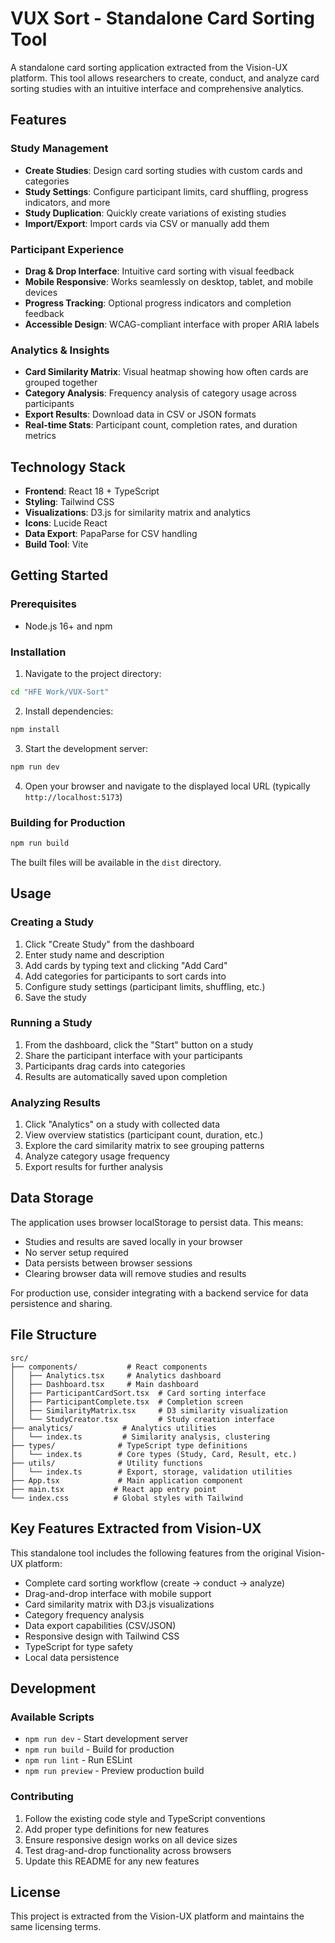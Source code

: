 # VUX Sort - Standalone Card Sorting Tool

A standalone card sorting application extracted from the Vision-UX platform. This tool allows researchers to create, conduct, and analyze card sorting studies with an intuitive interface and comprehensive analytics.

## Features

### Study Management
- **Create Studies**: Design card sorting studies with custom cards and categories
- **Study Settings**: Configure participant limits, card shuffling, progress indicators, and more
- **Study Duplication**: Quickly create variations of existing studies
- **Import/Export**: Import cards via CSV or manually add them

### Participant Experience
- **Drag & Drop Interface**: Intuitive card sorting with visual feedback
- **Mobile Responsive**: Works seamlessly on desktop, tablet, and mobile devices
- **Progress Tracking**: Optional progress indicators and completion feedback
- **Accessible Design**: WCAG-compliant interface with proper ARIA labels

### Analytics & Insights
- **Card Similarity Matrix**: Visual heatmap showing how often cards are grouped together
- **Category Analysis**: Frequency analysis of category usage across participants
- **Export Results**: Download data in CSV or JSON formats
- **Real-time Stats**: Participant count, completion rates, and duration metrics

## Technology Stack

- **Frontend**: React 18 + TypeScript
- **Styling**: Tailwind CSS
- **Visualizations**: D3.js for similarity matrix and analytics
- **Icons**: Lucide React
- **Data Export**: PapaParse for CSV handling
- **Build Tool**: Vite

## Getting Started

### Prerequisites
- Node.js 16+ and npm

### Installation

1. Navigate to the project directory:
```bash
cd "HFE Work/VUX-Sort"
```

2. Install dependencies:
```bash
npm install
```

3. Start the development server:
```bash
npm run dev
```

4. Open your browser and navigate to the displayed local URL (typically `http://localhost:5173`)

### Building for Production

```bash
npm run build
```

The built files will be available in the `dist` directory.

## Usage

### Creating a Study

1. Click "Create Study" from the dashboard
2. Enter study name and description
3. Add cards by typing text and clicking "Add Card"
4. Add categories for participants to sort cards into
5. Configure study settings (participant limits, shuffling, etc.)
6. Save the study

### Running a Study

1. From the dashboard, click the "Start" button on a study
2. Share the participant interface with your participants
3. Participants drag cards into categories
4. Results are automatically saved upon completion

### Analyzing Results

1. Click "Analytics" on a study with collected data
2. View overview statistics (participant count, duration, etc.)
3. Explore the card similarity matrix to see grouping patterns
4. Analyze category usage frequency
5. Export results for further analysis

## Data Storage

The application uses browser localStorage to persist data. This means:
- Studies and results are saved locally in your browser
- No server setup required
- Data persists between browser sessions
- Clearing browser data will remove studies and results

For production use, consider integrating with a backend service for data persistence and sharing.

## File Structure

```
src/
├── components/           # React components
│   ├── Analytics.tsx     # Analytics dashboard
│   ├── Dashboard.tsx     # Main dashboard
│   ├── ParticipantCardSort.tsx  # Card sorting interface
│   ├── ParticipantComplete.tsx  # Completion screen
│   ├── SimilarityMatrix.tsx     # D3 similarity visualization
│   └── StudyCreator.tsx         # Study creation interface
├── analytics/           # Analytics utilities
│   └── index.ts         # Similarity analysis, clustering
├── types/              # TypeScript type definitions
│   └── index.ts        # Core types (Study, Card, Result, etc.)
├── utils/              # Utility functions
│   └── index.ts        # Export, storage, validation utilities
├── App.tsx             # Main application component
├── main.tsx           # React app entry point
└── index.css          # Global styles with Tailwind
```

## Key Features Extracted from Vision-UX

This standalone tool includes the following features from the original Vision-UX platform:

- Complete card sorting workflow (create → conduct → analyze)
- Drag-and-drop interface with mobile support
- Card similarity matrix with D3.js visualizations
- Category frequency analysis
- Data export capabilities (CSV/JSON)
- Responsive design with Tailwind CSS
- TypeScript for type safety
- Local data persistence

## Development

### Available Scripts

- `npm run dev` - Start development server
- `npm run build` - Build for production
- `npm run lint` - Run ESLint
- `npm run preview` - Preview production build

### Contributing

1. Follow the existing code style and TypeScript conventions
2. Add proper type definitions for new features
3. Ensure responsive design works on all device sizes
4. Test drag-and-drop functionality across browsers
5. Update this README for any new features

## License

This project is extracted from the Vision-UX platform and maintains the same licensing terms.